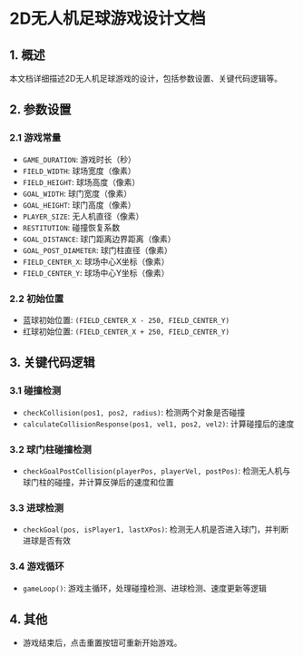 # 2D无人机足球游戏设计文档

## 1. 概述
本文档详细描述2D无人机足球游戏的设计，包括参数设置、关键代码逻辑等。

## 2. 参数设置

### 2.1 游戏常量
- `GAME_DURATION`: 游戏时长（秒）
- `FIELD_WIDTH`: 球场宽度（像素）
- `FIELD_HEIGHT`: 球场高度（像素）
- `GOAL_WIDTH`: 球门宽度（像素）
- `GOAL_HEIGHT`: 球门高度（像素）
- `PLAYER_SIZE`: 无人机直径（像素）
- `RESTITUTION`: 碰撞恢复系数
- `GOAL_DISTANCE`: 球门距离边界距离（像素）
- `GOAL_POST_DIAMETER`: 球门柱直径（像素）
- `FIELD_CENTER_X`: 球场中心X坐标（像素）
- `FIELD_CENTER_Y`: 球场中心Y坐标（像素）

### 2.2 初始位置
- 蓝球初始位置: `(FIELD_CENTER_X - 250, FIELD_CENTER_Y)`
- 红球初始位置: `(FIELD_CENTER_X + 250, FIELD_CENTER_Y)`

## 3. 关键代码逻辑

### 3.1 碰撞检测
- `checkCollision(pos1, pos2, radius)`: 检测两个对象是否碰撞
- `calculateCollisionResponse(pos1, vel1, pos2, vel2)`: 计算碰撞后的速度

### 3.2 球门柱碰撞检测
- `checkGoalPostCollision(playerPos, playerVel, postPos)`: 检测无人机与球门柱的碰撞，并计算反弹后的速度和位置

### 3.3 进球检测
- `checkGoal(pos, isPlayer1, lastXPos)`: 检测无人机是否进入球门，并判断进球是否有效

### 3.4 游戏循环
- `gameLoop()`: 游戏主循环，处理碰撞检测、进球检测、速度更新等逻辑

## 4. 其他
- 游戏结束后，点击重置按钮可重新开始游戏。
